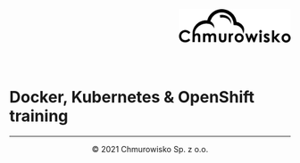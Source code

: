 <img src="./img/logo.png" alt="Chmurowisko logo" width="200" align="right">
<br><br>
<br><br>
<br><br>

# Docker, Kubernetes & OpenShift training

---

<center><p>&copy; 2021 Chmurowisko Sp. z o.o.<p></center>
